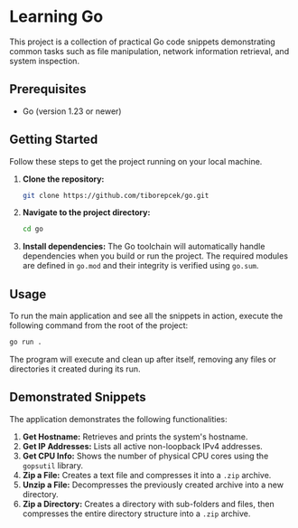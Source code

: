 # Learning Go

This project is a collection of practical Go code snippets demonstrating common tasks such as file manipulation, network information retrieval, and system inspection.

## Prerequisites

- Go (version 1.23 or newer)

## Getting Started

Follow these steps to get the project running on your local machine.

1.  **Clone the repository:**
    ```sh
    git clone https://github.com/tiborepcek/go.git
    ```

2.  **Navigate to the project directory:**
    ```sh
    cd go
    ```

3.  **Install dependencies:**
    The Go toolchain will automatically handle dependencies when you build or run the project. The required modules are defined in `go.mod` and their integrity is verified using `go.sum`.

## Usage

To run the main application and see all the snippets in action, execute the following command from the root of the project:

```sh
go run .
```

The program will execute and clean up after itself, removing any files or directories it created during its run.

## Demonstrated Snippets

The application demonstrates the following functionalities:

1.  **Get Hostname:** Retrieves and prints the system's hostname.
2.  **Get IP Addresses:** Lists all active non-loopback IPv4 addresses.
3.  **Get CPU Info:** Shows the number of physical CPU cores using the `gopsutil` library.
4.  **Zip a File:** Creates a text file and compresses it into a `.zip` archive.
5.  **Unzip a File:** Decompresses the previously created archive into a new directory.
6.  **Zip a Directory:** Creates a directory with sub-folders and files, then compresses the entire directory structure into a `.zip` archive.